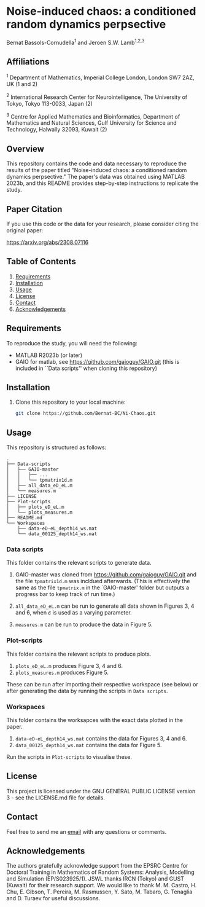 # Noise-induced chaos: a conditioned random dynamics perpsective

Bernat Bassols-Cornudella<sup>1</sup> and Jeroen S.W. Lamb<sup>1,2,3</sup>

## Affiliations
<sup>1</sup> Department of Mathematics, Imperial College London, London SW7 2AZ, UK (1 and 2)

<sup>2</sup> International Research Center for Neurointelligence, The University of Tokyo, Tokyo 113-0033, Japan (2)

<sup>3</sup> Centre for Applied Mathematics and Bioinformatics, Department of Mathematics and Natural Sciences, Gulf University for Science and Technology, Halwally 32093, Kuwait (2)


## Overview

This repository contains the code and data necessary to reproduce the results of the paper titled "Noise-induced chaos: a conditioned random dynamics perpsective." The paper's data was obtained using MATLAB 2023b, and this README provides step-by-step instructions to replicate the study.

## Paper Citation

If you use this code or the data for your research, please consider citing the original paper: 

https://arxiv.org/abs/2308.07116


## Table of Contents

1. [Requirements](#requirements)
2. [Installation](#installation)
3. [Usage](#usage)
4. [License](#license)
5. [Contact](#contact)
6. [Acknowledgements](#acks)

## Requirements

To reproduce the study, you will need the following:

- MATLAB R2023b (or later)
- GAIO for matlab, see https://github.com/gaioguy/GAIO.git (this is included in ``Data scripts'' when cloning this repository)


## Installation

1. Clone this repository to your local machine:

   ```bash
   git clone https://github.com/Bernat-BC/Ni-Chaos.git

## Usage

This repository is structured as follows:

```
.
├── Data-scripts
│   ├── GAIO-master 
│   │   ├── ...
│   │   └── tpmatrix1d.m
│   ├── all_data_eD_eL.m
│   └── measures.m
├── LICENSE
├── Plot-scripts
│   ├── plots_eD_eL.m
│   └── plots_measures.m
├── README.md
└── Workspaces
    ├── data-eD-eL_depth14_ws.mat
    └── data_00125_depth14_ws.mat
```

### Data scripts

This folder contains the relevant scripts to generate data.

1. GAIO-master was cloned from https://github.com/gaioguy/GAIO.git and the file `tpmatrix1d.m` was incldued afterwards. (This is effectively the same as the file `tpmatrix.m` in the `GAIO-master' folder but outputs a progress bar to keep track of run time.)

2. `all_data_eD_eL.m` can be run to generate all data shown in Figures 3, 4 and 6, when $\varepsilon$ is used as a varying parameter.

3. `measures.m` can be run to produce the data in Figure 5.

### Plot-scripts

This folder contains the relevant scripts to produce plots.

1. `plots_eD_eL.m` produces Figure 3, 4 and 6.
2. `plots_measures.m` produces Figure 5.

These can be run after importing their respective workspace (see below) or after generating the data by running the scripts in `Data scripts`.

### Workspaces

This folder contains the worksapces with the exact data plotted in the paper. 

1. `data-eD-eL_depth14_ws.mat` contains the data for Figures 3, 4 and 6.
2. `data_00125_depth14_ws.mat` contains the data for Figure 5.

Run the scripts in `Plot-scripts` to visualise these.

## License

This project is licensed under the GNU GENERAL PUBLIC LICENSE version 3 - see the LICENSE.md file for details.

## Contact

Feel free to send me an [email](bernat.bassols-cornudella20@imperial.ac.uk) with any questions or comments.

## Acknowledgements

The authors gratefully acknowledge support from the EPSRC Centre for Doctoral Training in Mathematics of Random Systems: Analysis, Modelling and Simulation (EP/S023925/1). JSWL thanks IRCN (Tokyo) and GUST (Kuwait) for their research support. We would like to thank M. M. Castro, H. Chu, E. Gibson, T. Pereira, M. Rasmussen, Y. Sato, M. Tabaro, G. Tenaglia and D. Turaev for useful discussions.
